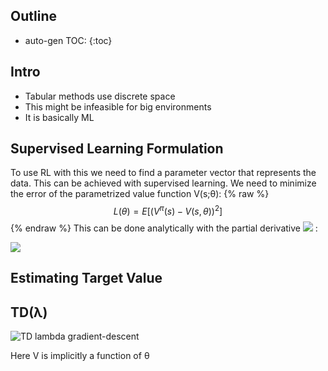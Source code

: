 <script type="text/javascript" async
  src="https://cdnjs.cloudflare.com/ajax/libs/mathjax/2.7.1/MathJax.js?config=TeX-MML-AM_CHTML">
</script>

## Outline
* auto-gen TOC:
{:toc}

## Intro 
* Tabular methods use discrete space
* This might be infeasible for big environments
* It is basically ML

## Supervised Learning Formulation
To use RL with this we need to find a parameter vector that represents the data. This can be achieved with supervised learning. We need to minimize the error of the parametrized value function V(s;θ):
{% raw %}
$$ L(\theta) = E[(V^\pi(s) - V(s,\theta))^2] $$
{% endraw %}
This can be done analytically with the partial derivative ![](http://incompleteideas.net/sutton/book/ebook/inimgtmp1318.png) :

![](http://incompleteideas.net/sutton/book/ebook/numeqtmp46.png)
<!-- {% raw %}
$$ \theta_{t+1} = \theta_t + \alpha_t(V^\pi(s) - V(s,\theta)) \bigtriangledown_{\theta_t} V_t(s_t) $$
{% endraw %} -->

## Estimating Target Value

## TD(λ)

![TD lambda gradient-descent](http://incompleteideas.net/sutton/book/ebook/pseudotmp14.png)

Here V is implicitly a function of θ
